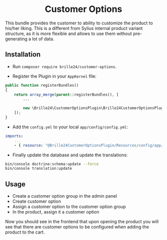 <h1 align="center">Customer Options</h1>
This bundle provides the customer to ability to customize the product to his/her liking. This is a different from Sylius internal product variant structure, as it is more flexible and allows to use them without pre-generating a lot of data.

## Installation

* Run `composer require brille24/customer-options`.

* Register the Plugin in your `AppKernel` file:

```php
public function registerBundles()
{
    return array_merge(parent::registerBundles(), [
        ...

        new \Brille24\CustomerOptionsPlugin\Brille24CustomerOptionsPlugin(),
    ]);
}
```
* Add the `config.yml` to your local `app/config/config.yml`:
```yaml
imports:
    ...
    - { resource: "@Brille24CustomerOptionsPlugin/Resources/config/app/config.yml" }
```

* Finally update the database and update the translations:
```bash
bin/console doctrine:schema:update --force
bin/console translation:update
```

## Usage
* Create a customer option group in the admin panel
* Create customer option
* Assign a customer option to the customer option group
* In the product, assign it a customer option

Now you should see in the frontend that upon opening the product you will see that there are customer options to be configured when adding the product to the cart.